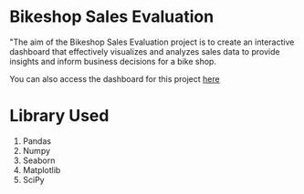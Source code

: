 # Bikeshop Sales Evaluation

"The aim of the Bikeshop Sales Evaluation project is to create an interactive dashboard that effectively visualizes and analyzes sales data to provide insights and inform business decisions for a bike shop.

You can also access the dashboard for this project [here](https://huggingface.co/)


# Library Used
1. Pandas
2. Numpy
3. Seaborn
4. Matplotlib
5. SciPy
